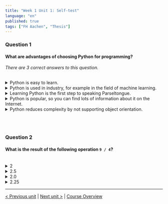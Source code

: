 ```yaml
---
title: "Week 1 Unit 1: Self-test"
language: "en"
published: true
tags: ["FH Aachen", "Thesis"]
---
```


### Question 1

#### What are advantages of choosing Python for programming?

*There are 3 correct answers to this question.*

<br>

<details>
	<summary>Python is easy to learn.</summary>
	<img  src="imgs/check.png" width="25">
</details>

<details>
	<summary>Python is used in industry, for example in the field of machine learning.</summary>
	<img  src="imgs/check.png" width="25">
</details>

<details>
	<summary>Learning Python is the first step to speaking Parseltongue.</summary>
	<img  src="imgs/cross.png" width="25">
</details>

<details>
	<summary>Python is popular, so you can find lots of information about it on the Internet.</summary>
	<img  src="imgs/check.png" width="25">
</details>

<details>
	<summary>Python reduces complexity by not supporting object orientation.</summary>
	<img  src="imgs/cross.png" width="25">
</details>

<br><br>

### Question 2

#### What is the result of the following operation ```9 / 4```?

<br>

<details>
	<summary>2</summary>
	<img  src="imgs/cross.png" width="25">
</details>

<details>
	<summary>2.5</summary>
	<img  src="imgs/cross.png" width="25">
</details>

<details>
	<summary>2.0</summary>
	<img  src="imgs/cross.png" width="25">
</details>

<details>
	<summary>2.25</summary>
	<img  src="imgs/check.png" width="25">
</details>

---

[< Previous unit](/teaching/python-mooc/week1_unit2_using_variables) | [Next unit >](/teaching/python-mooc/week1_unit1_first_steps_in_python) |
[Course Overview](/teaching/python-mooc)